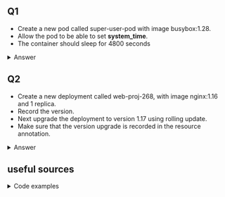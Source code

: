 
## Q1
* Create a new pod called super-user-pod with image busybox:1.28. 
* Allow the pod to be able to set **system_time**.
* The container should sleep for 4800 seconds

<details><summary>Answer</summary>
<p>
  
 `k run super-user-pod --image=busybox:1.28 --dry-run=client -oyaml --command sleep 4800 >super-user-pod.yml`

```
apiVersion: v1
kind: Pod
metadata:
  creationTimestamp: null
  labels:
    run: super-user-pod
  name: super-user-pod
spec:
  containers:
  - command:
    - sleep
    - "4800"
    image: busybox:1.28
    name: super-user-pod
    securityContext:
      capabilities:
        add:
        -  "SYS_TIME"
    resources: {}
  dnsPolicy: ClusterFirst
  restartPolicy: Always
status: {}
 ```
` k apply -f super-user-pod.yml`

![image](https://user-images.githubusercontent.com/96833570/222956290-b88458e0-dcfa-4daa-a897-fd1c6bd2d052.png)

  </p>
</details>

## Q2
* Create a new deployment called web-proj-268, with image nginx:1.16 and 1 replica. 
* Record the version. 
* Next upgrade the deployment to version 1.17 using rolling update. 
* Make sure that the version upgrade is recorded in the resource annotation.

<details><summary>Answer</summary>
<p>

`k create deploy web-proj-268 --image=nginx:1.16`


![image](https://user-images.githubusercontent.com/96833570/222957077-c492023f-5693-4a4d-9c21-dadd4159e440.png)


`k describe deployment.apps web-proj-268`

`k describe deployment.apps web-proj-268 | grep -i image`

`k set image deployment web-proj-268 nginx=nginx:1.17 --record`

` k rollout history deployment web-proj-268`

![image](https://user-images.githubusercontent.com/96833570/222957332-1a86bc28-620e-4865-8ef3-41249967d1b4.png)

`kubectl annotate deploy web-proj-268 kubernetes.io/change-cause='version change from 1.16 to 1.17' --overwrite=true`

![image](https://user-images.githubusercontent.com/96833570/222957448-74266788-9232-4826-bef8-779fc9accb5b.png)

</p>
</details>



## useful sources

<details><summary>Code examples</summary>
<p>


* Create the deployment

`kubectl create deployment nginx --image=nginx:1.16.0 --replicas 1`

* check the history

`kubectl rollout history deployment nginx`

* update the image on deployment

`kubectl set image deployment nginx nginx=nginx:latest`

* Annotate the deployment now and create the history

`kubectl annotate deployment nginx kubernetes.io/change-cause="version change to 1.16.0 to latest" --overwrite=true`

* Check the history

`kubectl rollout history deployment nginx`

</p>
</details>
